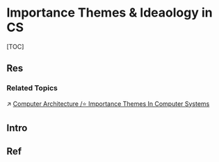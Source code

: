 # Importance Themes & Ideaology in CS

[TOC]



## Res
### Related Topics
↗ [Computer Architecture /⭐ Importance Themes In Computer Systems](../../🔑%20CS%20Core/👷🏾‍♂️%20Computer%20System/Computer%20Architecture/Computer%20Architecture.md#⭐%20Importance%20Themes%20In%20Computer%20Systems)



## Intro



## Ref

